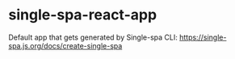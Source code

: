 # single-spa-react-app
Default app that gets generated by Single-spa CLI: https://single-spa.js.org/docs/create-single-spa
